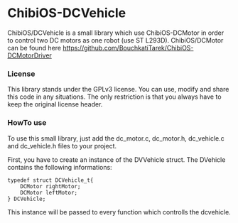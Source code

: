 ChibiOS-DCVehicle
=================

ChibiOS/DCVehicle is a small library which use ChibiOS-DCMotor in order to control two DC motors as one robot (use ST L293D).
ChibiOS/DCMotor can be found here https://github.com/BouchkatiTarek/ChibiOS-DCMotorDriver


### License ###

This library stands under the GPLv3 license. You can use, modify and share this code in any situations. The only restriction is that you always have to keep the original license header.

### HowTo use ###

To use this small library, just add the dc_motor.c, dc_motor.h, dc_vehicle.c and dc_vehicle.h files to your project.

First, you have to create an instance of the DVVehicle struct. The DVehicle contains the following informations:

	typedef struct DCVehicle_t{
		DCMotor rightMotor;
		DCMotor leftMotor;
	} DCVehicle;


This instance will be passed to every function which controlls the dcvehicle.
